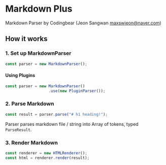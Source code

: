 # Markdown Plus
Markdown Parser by Codingbear (Jeon Sangwan <maxswjeon@naver.com>)

## How it works
### 1. Set up MarkdownParser
```typescript
const parser = new MarkdownParser();
```

#### Using Plugins
```typescript
const parser = new MarkdownParser()
                   .use(new PluginParser());
```

### 2. Parse Markdown
```typescript
const result = parser.parse("# h1 heading!");
```
Parser parses markdown file / string into Array of tokens, typed `ParseResult`.

### 3. Render Markdown
```typescript
const renderer = new HTMLRenderer();
const html = renderer.render(result);
```

